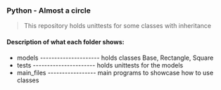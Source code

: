 ### Python - Almost a circle
> This repository holds unittests for some classes with inheritance

#### Description of what each folder shows:
- models --------------------- holds classes Base, Rectangle, Square
- tests ---------------------- holds unittests for the models
- main_files ----------------- main programs to showcase how to use classes
